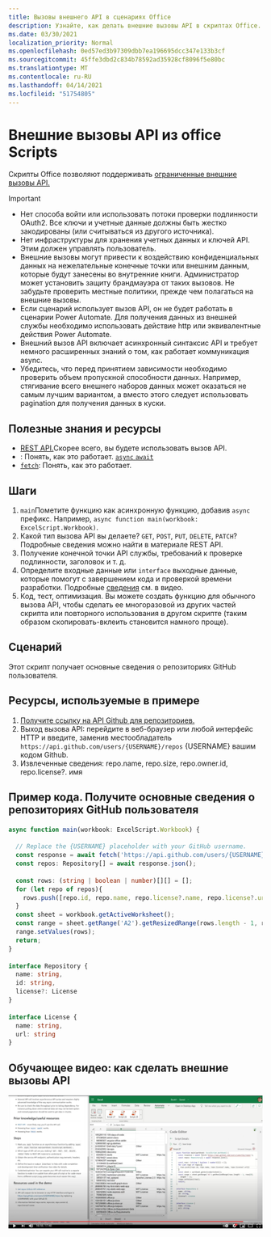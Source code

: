 ```yaml
---
title: Вызовы внешнего API в сценариях Office
description: Узнайте, как делать внешние вызовы API в скриптах Office.
ms.date: 03/30/2021
localization_priority: Normal
ms.openlocfilehash: 0ed57ed3b97309dbb7ea196695dcc347e133b3cf
ms.sourcegitcommit: 45ffe3dbd2c834b78592ad35928cf8096f5e80bc
ms.translationtype: MT
ms.contentlocale: ru-RU
ms.lasthandoff: 04/14/2021
ms.locfileid: "51754805"
---
```

# <a name="external-api-calls-from-office-scripts"></a>Внешние вызовы API из office Scripts

Скрипты Office позволяют поддерживать [ограниченные внешние вызовы API.](../../develop/external-calls.md)

> [!IMPORTANT]
>
> * Нет способа войти или использовать потоки проверки подлинности OAuth2. Все ключи и учетные данные должны быть жестко закодированы (или считываться из другого источника).
> * Нет инфраструктуры для хранения учетных данных и ключей API. Этим должен управлять пользователь.
> * Внешние вызовы могут привести к воздействию конфиденциальных данных на нежелательные конечные точки или внешним данным, которые будут занесены во внутренние книги. Администратор может установить защиту брандмауэра от таких вызовов. Не забудьте проверить местные политики, прежде чем полагаться на внешние вызовы.
> * Если сценарий использует вызов API, он не будет работать в сценарии Power Automate. Для получения данных из внешней службы необходимо использовать действие http или эквивалентные действия Power Automate.
> * Внешний вызов API включает асинхронный синтаксис API и требует немного расширенных знаний о том, как работает коммуникация async.
> * Убедитесь, что перед принятием зависимости необходимо проверить объем пропускной способности данных. Например, стягивание всего внешнего наборов данных может оказаться не самым лучшим вариантом, а вместо этого следует использовать pagination для получения данных в куски.

## <a name="useful-knowledge-and-resources"></a>Полезные знания и ресурсы

* [REST API.](https://en.wikipedia.org/wiki/Representational_state_transfer)Скорее всего, вы будете использовать вызов API.
* : Понять, как это работает. [ `async` `await` ](https://developer.mozilla.org/docs/Learn/JavaScript/Asynchronous/Async_await)
* [`fetch`](https://developer.mozilla.org/docs/Web/API/Fetch_API/Using_Fetch): Понять, как это работает.

## <a name="steps"></a>Шаги

1. `main`Пометите функцию как асинхронную функцию, добавив `async` префикс. Например, `async function main(workbook: ExcelScript.Workbook)`.
1. Какой тип вызова API вы делаете? `GET`, `POST`, `PUT`, `DELETE`, `PATCH`? Подробные сведения можно найти в материале REST API.
1. Получение конечной точки API службы, требований к проверке подлинности, заголовок и т. д.
1. Определите входные данные или `interface` выходные данные, которые помогут с завершением кода и проверкой времени разработки. Подробные [сведения](#training-video-how-to-make-external-api-calls) см. в видео.
1. Код, тест, оптимизация. Вы можете создать функцию для обычного вызова API, чтобы сделать ее многоразовой из других частей скрипта или повторного использования в другом скрипте (таким образом скопировать-вклеить становится намного проще).

## <a name="scenario"></a>Сценарий

Этот скрипт получает основные сведения о репозиториях GitHub пользователя.

## <a name="resources-used-in-the-sample"></a>Ресурсы, используемые в примере

1. [Получите ссылку на API Github для репозиториев.](https://docs.github.com/rest/reference/repos#list-repositories-for-a-user)
1. Выход вызова API: перейдите в веб-браузер или любой интерфейс HTTP и введите, заменив местообладатель `https://api.github.com/users/{USERNAME}/repos` {USERNAME} вашим кодом Github.
1. Извлеченные сведения: repo.name, repo.size, repo.owner.id, repo.license?. имя

## <a name="sample-code-get-basic-information-about-users-github-repositories"></a>Пример кода. Получите основные сведения о репозиториях GitHub пользователя

```TypeScript
async function main(workbook: ExcelScript.Workbook) {

  // Replace the {USERNAME} placeholder with your GitHub username.
  const response = await fetch('https://api.github.com/users/{USERNAME}/repos');
  const repos: Repository[] = await response.json();
  
  const rows: (string | boolean | number)[][] = [];
  for (let repo of repos){ 
    rows.push([repo.id, repo.name, repo.license?.name, repo.license?.url])
  }
  const sheet = workbook.getActiveWorksheet();
  const range = sheet.getRange('A2').getResizedRange(rows.length - 1, rows[0].length - 1);
  range.setValues(rows);
  return;
}

interface Repository {
  name: string,
  id: string,
  license?: License 
}

interface License {
  name: string,
  url: string
}
```

## <a name="training-video-how-to-make-external-api-calls"></a>Обучающее видео: как сделать внешние вызовы API

[![Просмотр видео о том, как делать внешние вызовы API](../../images/api-vid.png)](https://youtu.be/fulP29J418E "Видео о том, как делать внешние вызовы API")
